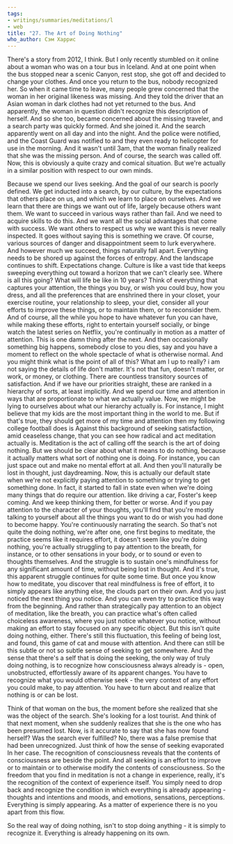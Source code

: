 ```yaml
---
tags:
- writings/summaries/meditations/l
- web
title: "27. The Art of Doing Nothing"
who_author: Сэм Харрис
---
```


There's a story from 2012, I think. But I only recently stumbled on it online about a woman who was on a tour bus in Iceland. And at one point when the bus stopped near a scenic Canyon, rest stop, she got off and decided to change your clothes. And once you return to the bus, nobody recognized her. So when it came time to leave, many people grew concerned that the woman in her original likeness was missing. And they told the driver that an Asian woman in dark clothes had not yet returned to the bus. And apparently, the woman in question didn't recognize this description of herself. And so she too, became concerned about the missing traveler, and a search party was quickly formed. And she joined it. And the search apparently went on all day and into the night. And the police were notified, and the Coast Guard was notified to and they even ready to helicopter for use in the morning. And it wasn't until 3am, that the woman finally realized that she was the missing person. And of course, the search was called off. Now, this is obviously a quite crazy and comical situation. But we're actually in a similar position with respect to our own minds.
  
Because we spend our lives seeking. And the goal of our search is poorly defined. We get inducted into a search, by our culture, by the expectations that others place on us, and which we learn to place on ourselves. And we learn that there are things we want out of life, largely because others want them. We want to succeed in various ways rather than fail. And we need to acquire skills to do this. And we want all the social advantages that come with success. We want others to respect us why we want this is never really inspected. It goes without saying this is something we crave. Of course, various sources of danger and disappointment seem to lurk everywhere. And however much we succeed, things naturally fall apart. Everything needs to be shored up against the forces of entropy. And the landscape continues to shift. Expectations change. Culture is like a vast tide that keeps sweeping everything out toward a horizon that we can't clearly see. Where is all this going? What will life be like in 10 years? Think of everything that captures your attention, the things you buy, or wish you could buy, how you dress, and all the preferences that are enshrined there in your closet, your exercise routine, your relationship to sleep, your diet, consider all your efforts to improve these things, or to maintain them, or to reconsider them. And of course, all the while you hope to have whatever fun you can have, while making these efforts, right to entertain yourself socially, or binge watch the latest series on Netflix, you're continually in motion as a matter of attention. This is one damn thing after the next. And then occasionally something big happens, somebody close to you dies, say and you have a moment to reflect on the whole spectacle of what is otherwise normal. And you might think what is the point of all of this? What am I up to really? i am not saying the details of life don't matter. It's not that fun, doesn't matter, or work, or money, or clothing. There are countless transitory sources of satisfaction. And if we have our priorities straight, these are ranked in a hierarchy of sorts, at least implicitly. And we spend our time and attention in ways that are proportionate to what we actually value. Now, we might be lying to ourselves about what our hierarchy actually is. For instance, I might believe that my kids are the most important thing in the world to me. But if that's true, they should get more of my time and attention then my following college football does is Against this background of seeking satisfaction, amid ceaseless change, that you can see how radical and act meditation actually is. Meditation is the act of calling off the search is the art of doing nothing. But we should be clear about what it means to do nothing, because it actually matters what sort of nothing one is doing. For instance, you can just space out and make no mental effort at all. And then you'll naturally be lost in thought, just daydreaming. Now, this is actually our default state when we're not explicitly paying attention to something or trying to get something done. In fact, it started to fall in state even when we're doing many things that do require our attention. like driving a car, Foster's keep coming. And we keep thinking them, for better or worse. And if you pay attention to the character of your thoughts, you'll find that you're mostly talking to yourself about all the things you want to do or wish you had done to become happy. You're continuously narrating the search. So that's not quite the doing nothing, we're after one, one first begins to meditate, the practice seems like it requires effort, it doesn't seem like you're doing nothing, you're actually struggling to pay attention to the breath, for instance, or to other sensations in your body, or to sound or even to thoughts themselves. And the struggle is to sustain one's mindfulness for any significant amount of time, without being lost in thought. And it's true, this apparent struggle continues for quite some time. But once you know how to meditate, you discover that real mindfulness is free of effort, it to simply appears like anything else, the clouds part on their own. And you just noticed the next thing you notice. And you can even try to practice this way from the beginning. And rather than strategically pay attention to an object of meditation, like the breath, you can practice what's often called choiceless awareness, where you just notice whatever you notice, without making an effort to stay focused on any specific object. But this isn't quite doing nothing, either. There's still this fluctuation, this feeling of being lost, and found, this game of cat and mouse with attention. And there can still be this subtle or not so subtle sense of seeking to get somewhere. And the sense that there's a self that is doing the seeking, the only way of truly doing nothing, is to recognize how consciousness always already is - open, unobstructed, effortlessly aware of its apparent changes. You have to recognize what you would otherwise seek - the very context of any effort you could make, to pay attention. You have to turn about and realize that nothing is or can be lost. 

Think of that woman on the bus, the moment before she realized that she was the object of the search. She's looking for a lost tourist. And think of that next moment, when she suddenly realizes that she is the one who has been presumed lost. Now, is it accurate to say that she has now found herself? Was the search ever fulfilled? No, there was a false premise that had been unrecognized. Just think of how the sense of seeking evaporated  In her case. The recognition of consciousness reveals that the contents of consciousness are beside the point. And all seeking is an effort to improve or to maintain or to otherwise modify the contents of consciousness. So the freedom that you find in meditation is not a change in experience, really, it's the recognition of the context of experience itself. You simply need to drop back and recognize the condition in which everything is already appearing - thoughts and intentions and moods, and emotions, sensations, perceptions. Everything is simply appearing. As a matter of experience there is no you apart from this flow. 

So the real way of doing nothing, isn't to stop doing anything - it is simply to recognize it. Everything is already happening on its own.